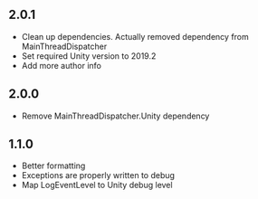 ## 2.0.1
- Clean up dependencies. Actually removed dependency from MainThreadDispatcher
- Set required Unity version to 2019.2
- Add more author info
## 2.0.0
- Remove MainThreadDispatcher.Unity dependency
## 1.1.0
- Better formatting
- Exceptions are properly written to debug
- Map LogEventLevel to Unity debug level